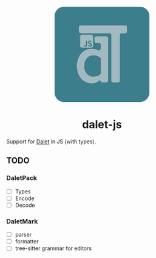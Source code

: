 <div align="center">

![Dalet-js](https://github.com/TempoWorks/.github/blob/main/imgs/dalet-js.png?raw=true)

# dalet-js

</div>

Support for [Dalet](https://github.com/txtdot/dalet) in JS (with types).

## TODO

### DaletPack

- [ ] Types
- [ ] Encode
- [ ] Decode

### DaletMark

- [ ] parser
- [ ] formatter
- [ ] tree-sitter grammar for editors
